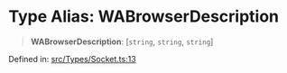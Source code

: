 # Type Alias: WABrowserDescription

> **WABrowserDescription**: \[`string`, `string`, `string`\]

Defined in: [src/Types/Socket.ts:13](https://github.com/Fokusdotid/Baileys/blob/982cc5b3c62bfc7b56d2f8f8427b6c1a2dda856f/src/Types/Socket.ts#L13)
